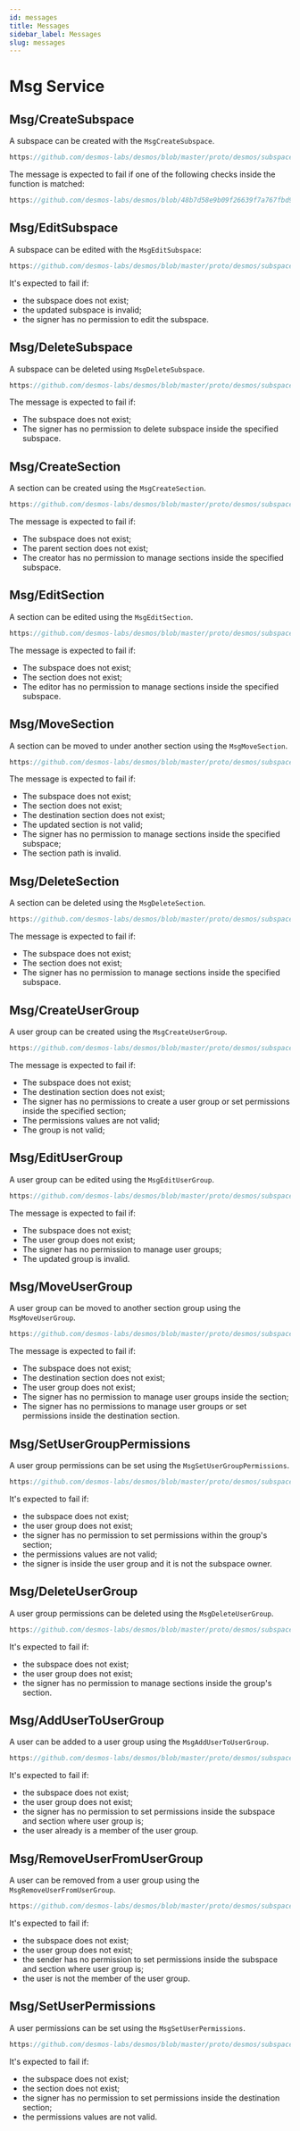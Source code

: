```yaml
---
id: messages
title: Messages
sidebar_label: Messages
slug: messages
---
```


# Msg Service

## Msg/CreateSubspace
A subspace can be created with the `MsgCreateSubspace`.

```js reference
https://github.com/desmos-labs/desmos/blob/master/proto/desmos/subspaces/v2/msgs.proto#L65-L75 
```

The message is expected to fail if one of the following checks inside the function is matched:
```js reference
https://github.com/desmos-labs/desmos/blob/48b7d58e9b09f26639f7a767fbd921dba309350f/x/subspaces/types/models.go#L51-L82
```

## Msg/EditSubspace
A subspace can be edited with the `MsgEditSubspace`:

```js reference
https://github.com/desmos-labs/desmos/blob/master/proto/desmos/subspaces/v2/msgs.proto#L85-L100 
```

It's expected to fail if:
* the subspace does not exist;
* the updated subspace is invalid;
* the signer has no permission to edit the subspace.

## Msg/DeleteSubspace
A subspace can be deleted using `MsgDeleteSubspace`.

```js reference
https://github.com/desmos-labs/desmos/blob/master/proto/desmos/subspaces/v2/msgs.proto#L105-115 
```

The message is expected to fail if:
* The subspace does not exist;
* The signer has no permission to delete subspace inside the specified subspace.

## Msg/CreateSection
A section can be created using the `MsgCreateSection`.

```js reference
https://github.com/desmos-labs/desmos/blob/master/proto/desmos/subspaces/v2/msgs.proto#L122-L141 
```

The message is expected to fail if:
* The subspace does not exist;
* The parent section does not exist;
* The creator has no permission to manage sections inside the specified subspace.

## Msg/EditSection
A section can be edited using the `MsgEditSection`.

```js reference
https://github.com/desmos-labs/desmos/blob/master/proto/desmos/subspaces/v2/msgs.proto#L156-L179 
```

The message is expected to fail if:
* The subspace does not exist;
* The section does not exist;
* The editor has no permission to manage sections inside the specified subspace.

## Msg/MoveSection
A section can be moved to under another section using the `MsgMoveSection`.

```js reference
https://github.com/desmos-labs/desmos/blob/master/proto/desmos/subspaces/v2/msgs.proto#L184-L207 
```

The message is expected to fail if:
* The subspace does not exist;
* The section does not exist;
* The destination section does not exist;
* The updated section is not valid;
* The signer has no permission to manage sections inside the specified subspace;
* The section path is invalid.

## Msg/DeleteSection
A section can be deleted using the `MsgDeleteSection`.

```js reference
https://github.com/desmos-labs/desmos/blob/master/proto/desmos/subspaces/v2/msgs.proto#L212-L224 
```

The message is expected to fail if:
* The subspace does not exist;
* The section does not exist;
* The signer has no permission to manage sections inside the specified subspace.

## Msg/CreateUserGroup
A user group can be created using the `MsgCreateUserGroup`.

```js reference
https://github.com/desmos-labs/desmos/blob/master/proto/desmos/subspaces/v2/msgs.proto#L235-L261 
```

The message is expected to fail if:
* The subspace does not exist;
* The destination section does not exist;
* The signer has no permissions to create a user group or set permissions inside the specified section;
* The permissions values are not valid;
* The group is not valid;

## Msg/EditUserGroup
A user group can be edited using the `MsgEditUserGroup`.

```js reference
https://github.com/desmos-labs/desmos/blob/master/proto/desmos/subspaces/v2/msgs.proto#L271-L293
```

The message is expected to fail if:
* The subspace does not exist;
* The user group does not exist;
* The signer has no permission to manage user groups;
* The updated group is invalid.

## Msg/MoveUserGroup
A user group can be moved to another section group using the `MsgMoveUserGroup`.

```js reference
https://github.com/desmos-labs/desmos/blob/master/proto/desmos/subspaces/v2/msgs.proto#L298-L317
```

The message is expected to fail if:
* The subspace does not exist;
* The destination section does not exist;
* The user group does not exist;
* The signer has no permission to manage user groups inside the section;
* The signer has no permissions to manage user groups or set permissions inside the destination section.

## Msg/SetUserGroupPermissions
A user group permissions can be set using the `MsgSetUserGroupPermissions`.

```js reference
https://github.com/desmos-labs/desmos/blob/master/proto/desmos/subspaces/v2/msgs.proto#L326-L347
```

It's expected to fail if:
* the subspace does not exist;
* the user group does not exist;
* the signer has no permission to set permissions within the group's section;
* the permissions values are not valid;
* the signer is inside the user group and it is not the subspace owner.

## Msg/DeleteUserGroup
A user group permissions can be deleted using the `MsgDeleteUserGroup`.

```js reference
https://github.com/desmos-labs/desmos/blob/master/proto/desmos/subspaces/v2/msgs.proto#L353-L369
```

It's expected to fail if:
* the subspace does not exist;
* the user group does not exist;
* the signer has no permission to manage sections inside the group's section.

## Msg/AddUserToUserGroup
A user can be added to a user group using the `MsgAddUserToUserGroup`.

```js reference
https://github.com/desmos-labs/desmos/blob/master/proto/desmos/subspaces/v2/msgs.proto#L376-L396
```

It's expected to fail if:
* the subspace does not exist;
* the user group does not exist;
* the signer has no permission to set permissions inside the subspace and section where user group is;
* the user already is a member of the user group.

## Msg/RemoveUserFromUserGroup
A user can be removed from a user group using the `MsgRemoveUserFromUserGroup`.

```js reference
https://github.com/desmos-labs/desmos/blob/master/proto/desmos/subspaces/v2/msgs.proto#L402-L422
```

It's expected to fail if:
* the subspace does not exist;
* the user group does not exist;
* the sender has no permission to set permissions inside the subspace and section where user group is;
* the user is not the member of the user group.

## Msg/SetUserPermissions
A user permissions can be set using the `MsgSetUserPermissions`.

```js reference
https://github.com/desmos-labs/desmos/blob/master/proto/desmos/subspaces/v2/msgs.proto#L430-L454
```

It's expected to fail if:
* the subspace does not exist;
* the section does not exist;
* the signer has no permission to set permissions inside the destination section;
* the permissions values are not valid.